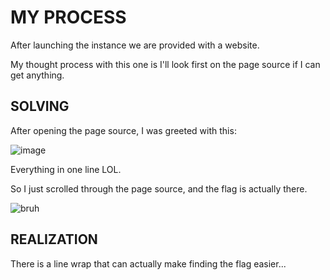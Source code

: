 # MY PROCESS

After launching the instance we are provided with a website.

My thought process with this one is I'll look first on the page source if I can get anything.

## SOLVING

After opening the page source, I was greeted with this:

![image](https://github.com/user-attachments/assets/96dbc0f0-8d99-498c-8dcb-08213ec54b7c)

Everything in one line LOL.

So I just scrolled through the page source, and the flag is actually there.

![bruh](https://github.com/user-attachments/assets/ff13e052-1684-479d-9159-b02f04a47015)

## REALIZATION

There is a line wrap that can actually make finding the flag easier...
